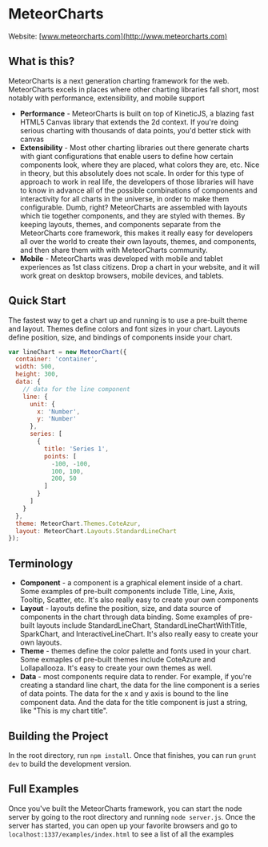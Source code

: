 MeteorCharts
============

Website: [www.meteorcharts.com](http://www.meteorcharts.com)

## What is this?

MeteorCharts is a next generation charting framework for the web.  MeteorCharts excels in places where other charting libraries fall short, most notably with performance, extensibility, and mobile support
 
  * __Performance__ - MeteorCharts is built on top of KineticJS, a blazing fast HTML5 Canvas library that extends the 2d context.  If you're doing serious charting with thousands of data points, you'd better stick with canvas
  * __Extensibility__ - Most other charting libraries out there generate charts with giant configurations that enable users to define how certain components look, where they are placed, what colors they are, etc.  Nice in theory, but this absolutely does not scale.  In order for this type of approach to work in real life, the developers of those libraries will have to know in advance all of the possible combinations of components and interactivity for all charts in the universe, in order to make them configurable.  Dumb, right?  MeteorCharts are assembled with layouts which tie together components, and they are styled with themes.  By keeping layouts, themes, and components separate from the MeteorCharts core framework, this makes it really easy for developers all over the world to create their own layouts, themes, and components, and then share them with with MeteorCharts community.
  * __Mobile__ - MeteorCharts was developed with mobile and tablet experiences as 1st class citizens.  Drop a chart in your website, and it will work great on desktop browsers, mobile devices, and tablets.

## Quick Start

The fastest way to get a chart up and running is to use a pre-built theme and layout.  Themes define colors and font sizes in your chart.  Layouts define position, size, and bindings of components inside your chart.

```javascript
var lineChart = new MeteorChart({
  container: 'container',
  width: 500,
  height: 300,
  data: {
    // data for the line component
    line: {
      unit: {
        x: 'Number',
        y: 'Number'
      },
      series: [
        {
          title: 'Series 1',
          points: [
            -100, -100,
            100, 100,
            200, 50
          ]
        }
      ]
    }
  },
  theme: MeteorChart.Themes.CoteAzur,
  layout: MeteorChart.Layouts.StandardLineChart
});
```

## Terminology
  * __Component__ - a component is a graphical element inside of a chart.  Some examples of pre-built components include Title, Line, Axis, Tooltip, Scatter, etc.  It's also really easy to create your own components
  * __Layout__ - layouts define the position, size, and data source of components in the chart through data binding.  Some examples of pre-built layouts include StandardLineChart, StandardLineChartWithTitle, SparkChart, and InteractiveLineChart.  It's also really easy to create your own layouts.
  * __Theme__ - themes define the color palette and fonts used in your chart.  Some exmaples of pre-built themes include CoteAzure and Lollapallooza.  It's easy to create your own themes as well.
  * __Data__ - most components require data to render.  For example, if you're creating a standard line chart, the data for the line component is a series of data points.  The data for the x and y axis is bound to the line component data.  And the data for the title component is just a string, like "This is my chart title".

## Building the Project

In the root directory, run `npm install`.  Once that finishes, you can run `grunt dev` to build the development version.

## Full Examples

Once you've built the MeteorCharts framework, you can start the node server by going to the root directory and running `node server.js`.  Once the server has started, you can open up your favorite browsers and go to `localhost:1337/examples/index.html` to see a list of all the examples


